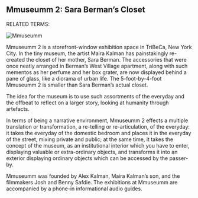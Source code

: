 ## Mmuseumm 2: Sara Berman’s Closet

RELATED TERMS: 

![Mmuseumm](Mmuseumm2.png)

Mmuseumm 2 is a storefront-window exhibition space in TriBeCa, New York City. In the tiny museum, the artist Maira Kalman has painstakingly re-created the closet of her mother, Sara Berman. The accessories that were once neatly arranged in Berman’s West Village apartment, along with such mementos as her perfume and her box grater, are now displayed behind a pane of glass, like a diorama of urban life. The 5-foot-by-4-foot Mmuseumm 2 is smaller than Sara Berman’s actual closet.

The idea for the museum is to use such assortments of the everyday and the offbeat to reflect on a larger story, looking at humanity through artefacts.

In terms of being a narrative environment, Mmuseumm 2 effects a multiple translation or transformation, a re-telling or re-articulation, of the everyday: it takes the everyday of the domestic bedroom and places it in the everyday of the street, mixing private and public; at the same time, it takes the concept of the museum, as an institutional interior which you have to enter, displaying valuable or extra-ordinary objects, and transforms it into an exterior displaying ordinary objects which can be accessed by the passer-by.

Mmuseumm was founded by Alex Kalman, Maira Kalman’s son, and the filmmakers Josh and Benny Safdie. The exhibitions at Mmuseumm are accompanied by a phone-in informational audio guides.

